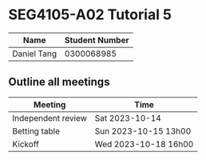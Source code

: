 # SEG4105-A02 Tutorial 5

|Name|Student Number|
|---|---|
|Daniel Tang|0300068985|

## Outline all meetings

|Meeting|Time|
|---|---|
|Independent review|Sat 2023-10-14|
|Betting table|Sun 2023-10-15 13h00|
|Kickoff|Wed 2023-10-18 16h00|
